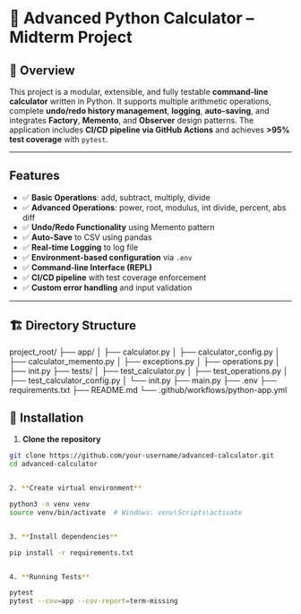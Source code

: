 # 🧮 Advanced Python Calculator – Midterm Project

## 📘 Overview

This project is a modular, extensible, and fully testable **command-line calculator** written in Python. It supports multiple arithmetic operations, complete **undo/redo history management**, **logging**, **auto-saving**, and integrates **Factory**, **Memento**, and **Observer** design patterns. The application includes **CI/CD pipeline via GitHub Actions** and achieves **>95% test coverage** with `pytest`.

---

## Features

- ✅ **Basic Operations**: add, subtract, multiply, divide  
- ✅ **Advanced Operations**: power, root, modulus, int divide, percent, abs diff  
- ✅ **Undo/Redo Functionality** using Memento pattern  
- ✅ **Auto-Save** to CSV using pandas  
- ✅ **Real-time Logging** to log file  
- ✅ **Environment-based configuration** via `.env`  
- ✅ **Command-line Interface (REPL)**  
- ✅ **CI/CD pipeline** with test coverage enforcement  
- ✅ **Custom error handling** and input validation  

---

## 🏗️ Directory Structure

project_root/
├── app/
│ ├── calculator.py
│ ├── calculator_config.py
│ ├── calculator_memento.py
│ ├── exceptions.py
│ ├── operations.py
│ ├── init.py
├── tests/
│ ├── test_calculator.py
│ ├── test_operations.py
│ ├── test_calculator_config.py
│ └── init.py
├── main.py
├── .env
├── requirements.txt
├── README.md
└── .github/workflows/python-app.yml

## 🔧 Installation

1. **Clone the repository**

```bash
git clone https://github.com/your-username/advanced-calculator.git
cd advanced-calculator


2. **Create virtual environment**

python3 -m venv venv
source venv/bin/activate  # Windows: venv\Scripts\activate


3. **Install dependencies**

pip install -r requirements.txt


4. **Running Tests**

pytest
pytest --cov=app --cov-report=term-missing